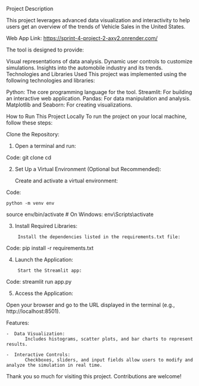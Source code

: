 Project Description

This project leverages advanced data visualization and interactivity to help users get an overview of the trends of Vehicle Sales in the United States. 

Web App Link: https://sprint-4-project-2-axy2.onrender.com/

The tool is designed to provide:

Visual representations of data analysis.
Dynamic user controls to customize simulations.
Insights into the automobile industry and its trends.
Technologies and Libraries Used
This project was implemented using the following technologies and libraries:

Python: The core programming language for the tool.
Streamlit: For building an interactive web application.
Pandas: For data manipulation and analysis.
Matplotlib and Seaborn: For creating visualizations.

How to Run This Project Locally
To run the project on your local machine, follow these steps:

Clone the Repository:

1. Open a terminal and run:

Code:
git clone <repository-url>
cd <repository-folder>

2. Set Up a Virtual Environment (Optional but Recommended):

    Create and activate a virtual environment:

Code:

    python -m venv env

source env/bin/activate  # On Windows: env\Scripts\activate

3. Install Required Libraries:

        Install the dependencies listed in the requirements.txt file:

Code:
pip install -r requirements.txt

4. Launch the Application:

        Start the Streamlit app:

Code:
streamlit run app.py

5. Access the Application:

Open your browser and go to the URL displayed in the terminal (e.g., http://localhost:8501).

Features:

    -  Data Visualization:
           Includes histograms, scatter plots, and bar charts to represent results.

    -  Interactive Controls:
           Checkboxes, sliders, and input fields allow users to modify and analyze the simulation in real time.


Thank you so much for visiting this project. Contributions are welcome!
